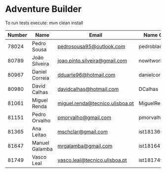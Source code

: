 # Adventure Builder

To run tests execute: mvn clean install

|   Number   |          Name           |            Email                   |   Name Github      | Module(s) |
| ---------- | ----------------------- | ---------------------------------- | ------------------ | --------- |
| 78024      | Pedro Sousa 		          | pedrosousa95@outlook.com 			       | pedroblackjsousa   | Activity  |
| 80789      | João Silveira 	         | joao.pinto.silveira@gmail.com 	    | nowitworks         | Bank      |
| 80967      | Daniel Correia 	        | dduarte96@hotmail.com 			          | danielcorreia96    | Hotel     |
| 80980      | David Calhas 		         | davidcalhas@hotmail.com 			        | DCalhas  			       | Bank      |
| 81061      | Miguel Renda            | miguel.renda@tecnico.ulisboa.pt    | MiguelRenda        | Bank      |
| 81151      | Pedro Orvalho 	         | pmorvalho@gmail.com 				           | pmorvalho  		      | Hotel     |
| 81365      | Ana Leitao              | mschclar@gmail.com                 | ist181365          | Hotel     |
| 81647      | Manuel Galamba          | mrgalamba@gmail.com                | ist181647          | Activity  |
| 81749      | Vasco Leal              | vasco.leal@tecnico.ulisboa.pt      | ist181749          | Activity  |

 
